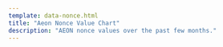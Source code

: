 ```yaml
---
template: data-nonce.html
title: "Aeon Nonce Value Chart"
description: "AEON nonce values over the past few months."
---
```

